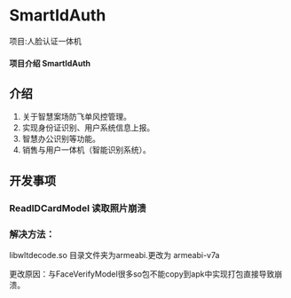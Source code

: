 # SmartIdAuth
项目:人脸认证一体机

#### 项目介绍 SmartIdAuth

## 介绍
1. 关于智慧案场防飞单风控管理。
2. 实现身份证识别、用户系统信息上报。
3. 智慧办公识别等功能。
4. 销售与用户一体机（智能识别系统）。

## 开发事项

### ReadIDCardModel 读取照片崩溃
### 解决方法：

 libwltdecode.so 目录文件夹为armeabi.更改为 armeabi-v7a

 更改原因：与FaceVerifyModel很多so包不能copy到apk中实现打包直接导致崩溃。


